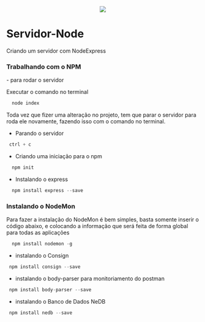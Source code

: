 <p align="center">
 <img src="https://img.shields.io/github/repo-size/CristianoDaSilvaFerreira/Servidor-NodeJS">
</p>

<h1>Servidor-Node</h1>

 <p>Criando um servidor com NodeExpress</p>

<h3>Trabalhando com o NPM</h3>
 - para rodar o servidor
<p>Executar o comando no terminal</p>

~~~JavaScript
  node index
~~~
<p>Toda vez que fizer uma alteração no projeto, tem que parar o servidor para roda ele novamente, fazendo isso com o comando no terminal.</p>

 - Parando o servidor
 ~~~JavaScript
  ctrl + c
~~~

 - Criando uma iniciação para o npm
~~~JavaScript
  npm init
~~~

 - Instalando o express
~~~JavaScript
  npm install express --save
~~~

<h3>Instalando o NodeMon</h3>

Para fazer a instalação do NodeMon é bem simples, basta somente inserir o código abaixo, e colocando a informação que será feita de forma global para todas as aplicações

~~~JavaScript
  npm install nodemon -g
~~~

 - instalando o Consign
 ~~~JavaScript
  npm install consign --save
~~~

 - instalando o body-parser para monitoriamento do postman
 ~~~JavaScript
  npm install body-parser --save
~~~

 - instalando o Banco de Dados NeDB
 ~~~JavaScript
  npm install nedb --save
~~~


